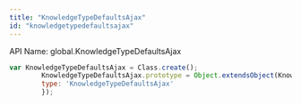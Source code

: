 ```yaml
---
title: "KnowledgeTypeDefaultsAjax"
id: "knowledgetypedefaultsajax"
---
```


API Name: global.KnowledgeTypeDefaultsAjax

```js
var KnowledgeTypeDefaultsAjax = Class.create();
        KnowledgeTypeDefaultsAjax.prototype = Object.extendsObject(KnowledgeTypeDefaultsAjaxSNC,{
        type: 'KnowledgeTypeDefaultsAjax'
        });
```